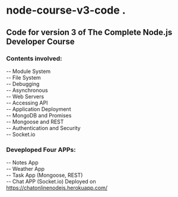 # node-course-v3-code . 
## Code for version 3 of The Complete Node.js Developer Course   
### Contents involved:      
  -- Module System   
  -- File System   
  -- Debugging   
  -- Asynchronous      
  -- Web Servers   
  -- Accessing API   
  -- Application Deployment   
  -- MongoDB and Promises  
  -- Mongoose and REST  
  -- Authentication and Security   
  -- Socket.io   
### Deveploped Four APPs:  
  -- Notes App   
  -- Weather App   
  -- Task App (Mongoose, REST)  
  -- Chat APP (Socket.io) Deployed on https://chatonlinenodejs.herokuapp.com/
